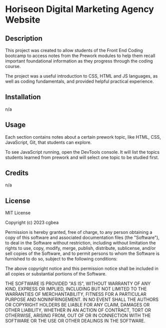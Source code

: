 # Horiseon Digital Marketing Agency Website

## Description

This project was created to allow students of the Front End Coding bootcamp to access notes from the Prework modules to help them recall important foundational information as they progress through the coding course. 

The project was a useful introduction to CSS, HTML and JS languages, as well as coding fundamentals, and provided helpful practical experience.

## Installation
n/a

## Usage

Each section contains notes about a certain prework topic, like HTML, CSS, JavaScript, Git, that students can explore. 

To see JavaScript running, open the DevTools console. It will list the topics students learned from prework and will select one topic to be studied first. 

## Credits
n/a

## License
MIT License

Copyright (c) 2023 cgbea

Permission is hereby granted, free of charge, to any person obtaining a copy
of this software and associated documentation files (the "Software"), to deal
in the Software without restriction, including without limitation the rights
to use, copy, modify, merge, publish, distribute, sublicense, and/or sell
copies of the Software, and to permit persons to whom the Software is
furnished to do so, subject to the following conditions:

The above copyright notice and this permission notice shall be included in all
copies or substantial portions of the Software.

THE SOFTWARE IS PROVIDED "AS IS", WITHOUT WARRANTY OF ANY KIND, EXPRESS OR
IMPLIED, INCLUDING BUT NOT LIMITED TO THE WARRANTIES OF MERCHANTABILITY,
FITNESS FOR A PARTICULAR PURPOSE AND NONINFRINGEMENT. IN NO EVENT SHALL THE
AUTHORS OR COPYRIGHT HOLDERS BE LIABLE FOR ANY CLAIM, DAMAGES OR OTHER
LIABILITY, WHETHER IN AN ACTION OF CONTRACT, TORT OR OTHERWISE, ARISING FROM,
OUT OF OR IN CONNECTION WITH THE SOFTWARE OR THE USE OR OTHER DEALINGS IN THE
SOFTWARE.
